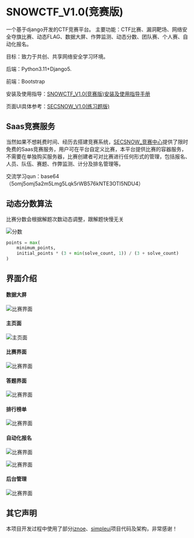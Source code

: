 # SNOWCTF_V1.0(竞赛版)

一个基于django开发的CTF竞赛平台。
主要功能：CTF比赛、漏洞靶场、网络安全夺旗比赛、动态FLAG、数据大屏、作弊监测、动态分数、团队赛、个人赛、自动化报名。

目标：致力于共创、共享网络安全学习环境。

后端：Python3.11+Django5.

前端：Bootstrap

安装及使用指导：[SNOWCTF_V1.0(竞赛版)安装及使用指导手册](https://www.secsnow.cn/blog/subject/6/)

页面UI具体参考：[SECSNOW_V1.0(练习题版)](https://www.secsnow.cn/snowlab/)

## Saas竞赛服务
当然如果不想耗费时间、经历去搭建竞赛系统，[SECSNOW_竞赛中心](https://www.secsnow.cn/ctf/)提供了限时免费的Saas竞赛服务，用户可在平台自定义比赛，本平台提供比赛的容器服务，不需要在单独购买服务器，比赛创建者可对比赛进行任何形式的管理，包括报名、人员、队伍、赛题、作弊监测、计分及排名管理等。

交流学习qun：base64（5omj5omj5a2m5Lmg5Lqk5rWB576kNTE3OTI5NDU4）

## 动态分数算法
比赛分数会根据解题次数动态调整，跟解题快慢无关

![分数](https://cdn.jsdelivr.net/gh/TheMoonu/TheMoonu/img20250228171202.png)

```python
points = max(
    minimum_points, 
    initial_points * (3 + min(solve_count, 1)) / (3 + solve_count)
)
```

## 界面介绍

#### 数据大屏
![比赛界面](https://cdn.jsdelivr.net/gh/TheMoonu/TheMoonu/img801a18cc9b1fd1aa9ca7f7a29947ab8.png)

#### 主页面

![主页面](https://cdn.jsdelivr.net/gh/TheMoonu/TheMoonu/img20250228164549.png)

#### 比赛界面

![比赛界面](https://cdn.jsdelivr.net/gh/TheMoonu/TheMoonu/img20250228164740.png)

#### 答题界面
![比赛界面](https://cdn.jsdelivr.net/gh/TheMoonu/TheMoonu/img20250228164944.png)

#### 排行榜单
![比赛界面](https://cdn.jsdelivr.net/gh/TheMoonu/TheMoonu/img20250228165320.png)

#### 自动化报名
![比赛界面](https://cdn.jsdelivr.net/gh/TheMoonu/TheMoonu/img20250228170352.png)

![比赛界面](https://cdn.jsdelivr.net/gh/TheMoonu/TheMoonu/img20250228170423.png)

#### 后台管理
![比赛界面](https://cdn.jsdelivr.net/gh/TheMoonu/TheMoonu/img20250228170004.png)


## 其它声明
本项目开发过程中使用了部分[iznoe](https://github.com/Hopetree/izone "iznoe")、[simpleui](https://github.com/newpanjing/simpleui)项目代码及架构，非常感谢！
